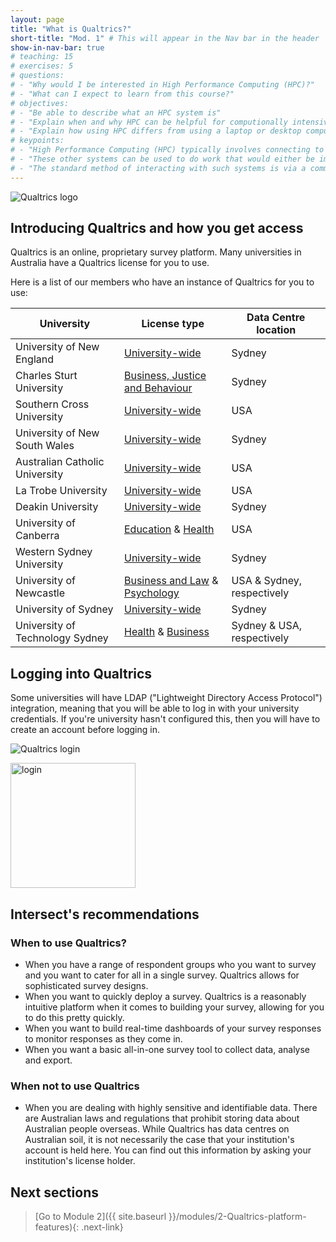 ```yaml
---
layout: page
title: "What is Qualtrics?"
short-title: "Mod. 1" # This will appear in the Nav bar in the header
show-in-nav-bar: true
# teaching: 15
# exercises: 5
# questions:
# - "Why would I be interested in High Performance Computing (HPC)?"
# - "What can I expect to learn from this course?"
# objectives:
# - "Be able to describe what an HPC system is"
# - "Explain when and why HPC can be helpful for computionally intensive research"
# - "Explain how using HPC differs from using a laptop or desktop computer"  
# keypoints:
# - "High Performance Computing (HPC) typically involves connecting to very large computing systems elsewhere in the world."
# - "These other systems can be used to do work that would either be impossible or much slower or smaller systems."
# - "The standard method of interacting with such systems is via a command line interface called Bash."
---
```


![Qualtrics logo](/images/qualtrics-300x75.jpg)
## Introducing Qualtrics and how you get access
Qualtrics is an online, proprietary survey platform. Many universities in Australia have a Qualtrics license for you to use.  

Here is a list of our members who have an instance of Qualtrics for you to use:


|University               |License type             |Data Centre location              |
|-------------------------------|------------------------|----------------------------|
|University of New England|[University-wide](unesurveys.qualtrics.com)|Sydney|
|Charles Sturt University|[Business, Justice and Behaviour](https://csufobjbs.au1.qualtrics.com)|Sydney|
|Southern Cross University|[University-wide](https://scuau.qualtrics.com)|USA|
|University of New South Wales|[University-wide](unsw.qualtrics.com)|Sydney|
|Australian Catholic University|[University-wide](https://acu.qualtrics.com)|USA|
|La Trobe University |[University-wide](latrobe.co1.qualtrics.com)|USA|
|Deakin University|[University-wide](https://deakinsurveys.au1.qualtrics.com)|Sydney|
|University of Canberra|[Education](canberra.qualtrics.com) & [Health](canberrahealth.qualtrics.com)|USA|
|Western Sydney University|[University-wide](surveyswesternsydney.qualtrics.com)|Sydney|
|University of Newcastle|[Business and Law](newcastlebusandlaw.qualtrics.com) & [Psychology](uonpsychology.qualtrics.com)|USA & Sydney, respectively|
|University of Sydney|[University-wide](sydney.qualtrics.com)|Sydney|
|University of Technology Sydney|[Health](utshealth.qualtrics.com) & [Business](utsbusiness.qualtrics.com)|Sydney & USA, respectively|

## Logging into Qualtrics
Some universities will have LDAP ("Lightweight Directory Access Protocol") integration, meaning that you will be able to log in with your university credentials. If you're university hasn't configured this, then you will have to create an account before logging in.

![Qualtrics login](/images/qualtrics_login.png)

<img src="/images/qualtrics_login.png" alt="login" width= "200"/>

## Intersect's recommendations
### When to use Qualtrics?
* When you have a range of respondent groups who you want to survey and you want to cater for all in a single survey. Qualtrics allows for sophisticated survey designs.
* When you want to quickly deploy a survey. Qualtrics is a reasonably intuitive platform when it comes to building your survey, allowing for you to do this pretty quickly.
* When you want to build real-time dashboards of your survey responses to monitor responses as they come in.
* When you want a basic all-in-one survey tool to collect data, analyse and export.

### When not to use Qualtrics
* When you are dealing with highly sensitive and identifiable data. There are Australian laws and regulations that prohibit storing data about Australian people overseas. While Qualtrics has data centres on Australian soil, it is not necessarily the case that your institution's account is held here. You can find out this information by asking your institution's license holder.




## Next sections
>[Go to Module 2]({{ site.baseurl }}/modules/2-Qualtrics-platform-features){: .next-link}
